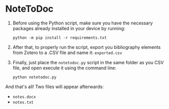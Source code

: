 # NoteToDoc

1. Before using the Python script, make sure you have the necessary packages already installed in your device by running:
    
    `python -m pip install -r requirements.txt`

2. After that, to properly run the script, export you bibliography elements from Zotero to a .CSV file and name it: `exported.csv`

3. Finally, just place the `notetodoc.py` script in the same folder as you CSV file, and open execute it using the command line:
    
    `python notetodoc.py`

And that's all! Two files will appear afterwards:
* `notes.docx`
* `notes.txt`
